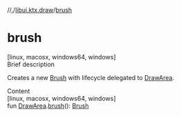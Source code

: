 //[.](../index.md)/[libui.ktx.draw](index.md)/[brush](brush.md)



# brush  
[linux, macosx, windows64, windows]  
Brief description  


Creates a new [Brush](-brush/index.md) with lifecycle delegated to [DrawArea](../libui.ktx/-draw-area/index.md).

  
  
  
Content  
[linux, macosx, windows64, windows]  
fun [DrawArea](../libui.ktx/-draw-area/index.md).[brush](brush.md)(): [Brush](-brush/index.md)  




